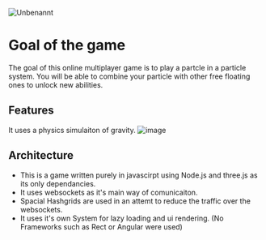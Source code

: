![Unbenannt](https://github.com/user-attachments/assets/f59e96da-b63d-4024-85ea-218ced2890b0)

# Goal of the game

The goal of this online multiplayer game is to play a partcle in a particle system.
You will be able to combine your particle with other free floating ones to unlock new abilities.

## Features

It uses a physics simulaiton of gravity.
![image](https://github.com/user-attachments/assets/ee597f88-439e-4fef-a4ae-11f02557da14)

## Architecture

+ This is a game written purely in javascirpt using Node.js and three.js as its only dependancies.
+ It uses websockets as it's main way of comunicaiton.
+ Spacial Hashgrids are used in an attemt to reduce the traffic over the websockets.
+ It uses it's own System for lazy loading and ui rendering. (No Frameworks such as Rect or Angular were used)
